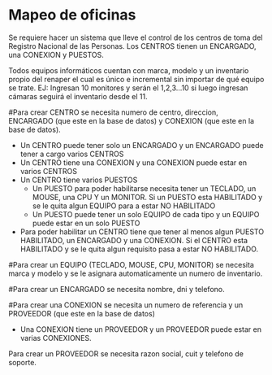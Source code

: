 # Mapeo de oficinas

Se requiere hacer un sistema que lleve el control de los centros de toma del Registro Nacional de las Personas. Los CENTROS tienen un ENCARGADO, una CONEXION y PUESTOS.

Todos equipos informáticos cuentan con marca, modelo y un inventario propio del renaper el cual es único e incremental sin importar de qué equipo se trate. EJ: Ingresan 10 monitores y serán el 1,2,3…10 si luego ingresan cámaras seguirá el inventario desde el 11.

#Para crear CENTRO se necesita numero de centro, direccion, ENCARGADO (que este en la base de datos) y CONEXION (que este en la base de datos).
* Un CENTRO puede tener solo un ENCARGADO y un ENCARGADO puede tener a cargo varios CENTROS
* Un CENTRO tiene una CONEXION y una CONEXION puede estar en varios CENTROS
* Un CENTRO tiene varios PUESTOS
    * Un PUESTO para poder habilitarse necesita tener un TECLADO, un MOUSE, una CPU Y un MONITOR. Si un PUESTO esta HABILITADO y se le quita algun EQUIPO para a estar NO HABILITADO
    * Un PUESTO puede tener un solo EQUIPO de cada tipo y un EQUIPO puede estar en un solo PUESTO
* Para poder habilitar un CENTRO tiene que tener al menos algun PUESTO HABILITADO, un ENCARGADO y una CONEXION. Si el CENTRO esta HABILITADO y se le quita algun requisito pasa a estar NO HABILITADO.


#Para crear un EQUIPO (TECLADO, MOUSE, CPU, MONITOR) se necesita marca y modelo y se le asignara automaticamente un numero de inventario.

#Para crear un ENCARGADO se necesita nombre, dni y telefono.

#Para crear una CONEXION se necesita un numero de referencia y un PROVEEDOR (que este en la base de datos)
*  Una CONEXION tiene un PROVEEDOR y un PROVEEDOR puede estar en varias CONEXIONES.

Para crear un PROVEEDOR se necesita razon social, cuit y telefono de soporte.




